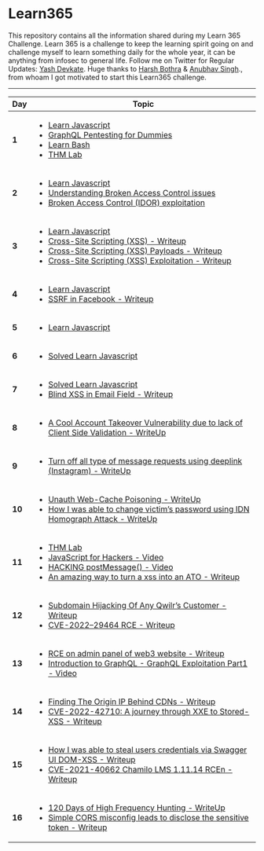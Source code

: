 # Learn365

This repository contains all the information shared during my Learn 365 Challenge. Learn 365 is a challenge to keep the learning spirit going on and challenge myself to learn something daily for the whole year, it can be anything from infosec to general life. Follow me on Twitter for Regular Updates: [Yash Devkate](https://twitter.com/rootxyash). Huge thanks to [Harsh Bothra](https://twitter.com/harshbothra_) & [Anubhav Singh](https://twitter.com/AnubhavSingh_)., from whoam I got motivated to start this Learn365 challenge.

-------
Day  | Topic
--- | ---
**1** | [<ul><li>Learn Javascript </li><li> GraphQL Pentesting for Dummies </li><li> Learn Bash </li><li> THM Lab </li></ul>](/days/day1.md)
**2** | [<ul><li>Learn Javascript </li><li> Understanding Broken Access Control issues </li><li> Broken Access Control (IDOR) exploitation </li></ul>](/days/day2.md)
**3** | [<ul><li>Learn Javascript </li><li> Cross-Site Scripting (XSS) - Writeup </li><li>Cross-Site Scripting (XSS) Payloads - Writeup</li> </li><li>Cross-Site Scripting (XSS) Exploitation - Writeup</li></ul>](/days/day3.md)
**4** | [<ul><li>Learn Javascript  </li><li> SSRF in Facebook - Writeup </li></ul>](/days/day4.md)
**5** | [<ul><li>Learn Javascript </li></ul>](/days/day5.md)
**6** | [<ul><li>Solved Learn Javascript </li></ul>](/days/day6.md)
**7** | [<ul><li>Solved Learn Javascript</li><li> Blind XSS in Email Field - Writeup</li></ul>](/days/day7.md)
**8** | [<ul><li>A Cool Account Takeover Vulnerability due to lack of Client Side Validation - WriteUp </li></ul>](/days/day8.md)
**9** | [<ul><li>Turn off all type of message requests using deeplink (Instagram) - WriteUp </li></ul>](/days/day9.md)
**10** | [<ul><li>Unauth Web-Cache Poisoning - WriteUp </li><li> How I was able to change victim’s password using IDN Homograph Attack - WriteUp</li></ul>](/days/day10.md)
**11** | [<ul><li>THM Lab </li><li>  JavaScript for Hackers - Video </li><li> HACKING postMessage() - Video </li><li> An amazing way to turn a xss into an ATO - Writeup </li></li></ul>](/days/day11.md)
**12** | [<ul><li> Subdomain Hijacking Of Any Qwilr’s Customer - Writeup</li><li> CVE-2022–29464 RCE - Writeup</li></ul>](/days/day12.md)
**13** | [<ul><li> RCE on admin panel of web3 website - Writeup </li><li> Introduction to GraphQL - GraphQL Exploitation Part1 - Video</li></ul>](/days/day13.md) 
**14** | [<ul><li>Finding The Origin IP Behind CDNs - Writeup</li><li> CVE-2022-42710: A journey through XXE to Stored-XSS  - Writeup</li></ul>](/days/day14.md) 
**15** | [<ul><li>How I was able to steal users credentials via Swagger UI DOM-XSS - Writeup</li><li> CVE-2021-40662 Chamilo LMS 1.11.14 RCEn  - Writeup</li></ul>](/days/day15.md) 
**16** | [<ul><li>120 Days of High Frequency Hunting - WriteUp </li><li> Simple CORS misconfig leads to disclose the sensitive token  - Writeup</li></ul>](/days/day16.md)



